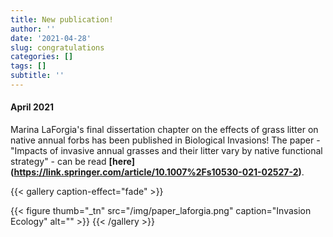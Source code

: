 ```yaml
---
title: New publication!
author: ''
date: '2021-04-28'
slug: congratulations
categories: []
tags: []
subtitle: ''
---
```

#### April 2021
Marina LaForgia's final dissertation chapter on the effects of grass litter on native annual forbs has been published in Biological Invasions! The paper - "Impacts of invasive annual grasses and their litter vary by native functional strategy" - can be read **[here] (https://link.springer.com/article/10.1007%2Fs10530-021-02527-2)**.

{{< gallery caption-effect="fade" >}}

{{< figure thumb="_tn" src="/img/paper_laforgia.png" caption="Invasion Ecology" alt="" >}}
{{< /gallery >}}


<!--more-->

